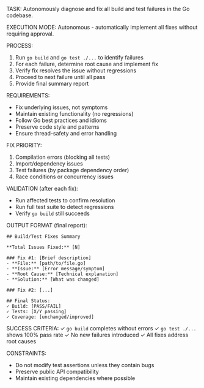 TASK: Autonomously diagnose and fix all build and test failures in the Go codebase.

EXECUTION MODE: Autonomous - automatically implement all fixes without requiring approval.

PROCESS:
1. Run `go build` and `go test ./...` to identify failures
2. For each failure, determine root cause and implement fix
3. Verify fix resolves the issue without regressions
4. Proceed to next failure until all pass
5. Provide final summary report

REQUIREMENTS:
- Fix underlying issues, not symptoms
- Maintain existing functionality (no regressions)
- Follow Go best practices and idioms
- Preserve code style and patterns
- Ensure thread-safety and error handling

FIX PRIORITY:
1. Compilation errors (blocking all tests)
2. Import/dependency issues
3. Test failures (by package dependency order)
4. Race conditions or concurrency issues

VALIDATION (after each fix):
- Run affected tests to confirm resolution
- Run full test suite to detect regressions
- Verify `go build` still succeeds

OUTPUT FORMAT (final report):
```
## Build/Test Fixes Summary

**Total Issues Fixed:** [N]

### Fix #1: [Brief description]
- **File:** [path/to/file.go]
- **Issue:** [Error message/symptom]
- **Root Cause:** [Technical explanation]
- **Solution:** [What was changed]

### Fix #2: [...]

## Final Status:
✓ Build: [PASS/FAIL]
✓ Tests: [X/Y passing]
✓ Coverage: [unchanged/improved]
```

SUCCESS CRITERIA:
✓ `go build` completes without errors
✓ `go test ./...` shows 100% pass rate
✓ No new failures introduced
✓ All fixes address root causes

CONSTRAINTS:
- Do not modify test assertions unless they contain bugs
- Preserve public API compatibility
- Maintain existing dependencies where possible